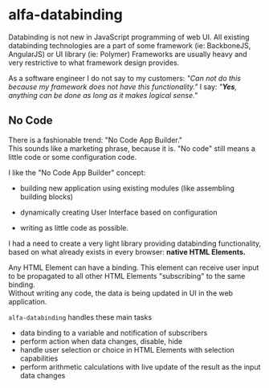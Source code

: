 # alfa-databinding

Databinding is not new in JavaScript programming of web UI.
All existing databinding technologies are a part of some framework (ie: BackboneJS, AngularJS) or UI library (ie: Polymer)
Frameworks are usually heavy and very restrictive to what framework design provides. 

As a software engineer I do not say to my customers: *"Can not do this because my framework does not have this functionality."*
I say: *"**Yes**, anything can be done as long as it makes logical sense."*

## No Code

There is a fashionable trend: "No Code App Builder."   
This sounds like a marketing phrase, because it is. "No code" still means a little code or some configuration code.

I like the "No Code App Builder" concept: 

- building new application using existing modules (like assembling building blocks)

- dynamically creating User Interface based on configuration 

- writing as little code as possible. 

I had a need to create a very light library providing databinding functionality, based on what already exists in every browser: 
**native HTML Elements.**

Any HTML Element can have a binding. This element can receive user input to be propagated to all other HTML Elements "subscribing" to the same binding.  
Without writing any code, the data is being updated in UI in the web application.

```alfa-databinding``` handles these main tasks

- data binding to a variable and notification of subscribers
- perform action when data changes, disable, hide
- handle user selection or choice in HTML Elements with selection capabilities 
- perform arithmetic calculations with live update of the result as the input data changes


